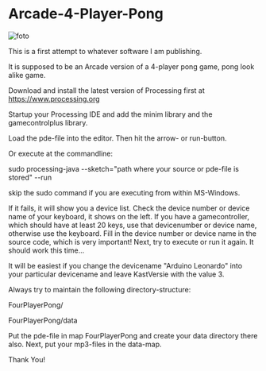 # Arcade-4-Player-Pong

![foto](simplescreenshot.jpg)

This is a first attempt to whatever software I am publishing.

It is supposed to be an Arcade version of a 4-player pong game, pong look alike game.

Download and install the latest version of Processing first at https://www.processing.org

Startup your Processing IDE and add the minim library and the gamecontrolplus library.

Load the pde-file into the editor. Then hit the arrow- or run-button.

Or execute at the commandline:

sudo processing-java --sketch="path where your source or pde-file is stored" --run

skip the sudo command if you are executing from within MS-Windows.

If it fails, it will show you a device list. Check the device number or device name of your keyboard, it shows on the left.
If you have a gamecontroller, which should have at least 20 keys, use that devicenumber or device name, otherwise use the keyboard.
Fill in the device number or device name in the source code, which is very important! Next, try to execute or run it again.
It should work this time...

It will be easiest if you change the devicename "Arduino Leonardo" into your particular devicename and leave KastVersie with the value 3.

Always try to maintain the following directory-structure:

FourPlayerPong/

FourPlayerPong/data

Put the pde-file in map FourPlayerPong and create your data directory there also. Next, put your mp3-files in the data-map.

Thank You!
